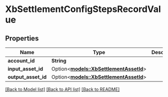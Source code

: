 # XbSettlementConfigStepsRecordValue

## Properties

Name | Type | Description | Notes
------------ | ------------- | ------------- | -------------
**account_id** | **String** |  | 
**input_asset_id** | Option<[**models::XbSettlementAssetId**](XBSettlementAssetID.md)> |  | [optional]
**output_asset_id** | Option<[**models::XbSettlementAssetId**](XBSettlementAssetID.md)> |  | [optional]

[[Back to Model list]](../README.md#documentation-for-models) [[Back to API list]](../README.md#documentation-for-api-endpoints) [[Back to README]](../README.md)


